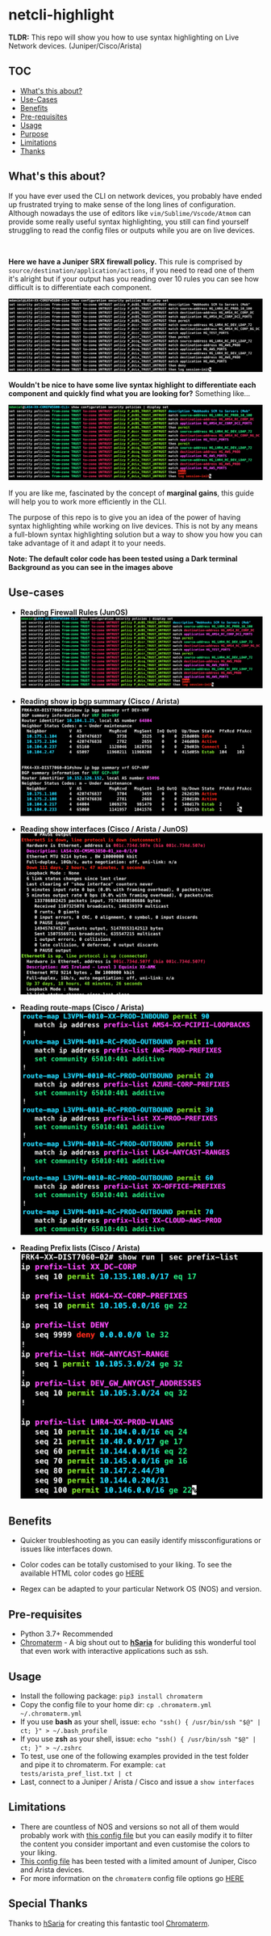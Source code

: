 # netcli-highlight
**TLDR:** This repo will show you how to use syntax highlighting on Live Network devices. (Juniper/Cisco/Arista)


## TOC
* [What's this about?](#what's-this-about?)
* [Use-Cases](#use-cases)
* [Benefits](#benefits)
* [Pre-requisites](#pre-requisites)
* [Usage](#usage)
* [Purpose](#purpose)
* [Limitations](#limitations)
* [Thanks](#thanks)



## What's this about?
If you have ever used the CLI on network devices, you probably have ended up frustrated trying to make sense of the long lines of configuration. Although nowadays the use of editors like `vim/Sublime/Vscode/Atmom` can provide some really useful syntax highlighting, you still can find yourself struggling to read the config files or outputs while you are on live devices.

<br/>

**Here we have a Juniper SRX firewall policy.** This rule is comprised by `source/destination/application/actions`, if you need to read one of them it's alright but if your output has you reading over 10 rules you can see how difficult is to differentiate each component.

![Junos FW Rule](resources/Junos_Sec_Pol.png)

**Wouldn't be nice to have some live syntax highlight to differentiate each component and quickly find what you are looking for?** Something like...

![Junos Colored FW Rule](resources/Junos_Sec_Pol-Colored.png)

If you are like me, fascinated by the concept of **marginal gains**, this guide will help you to work more efficiently in the CLI.

The purpose of this repo is to give you an idea of the power of having syntax highlighting while working on live devices. This is not by any means a full-blown syntax highlighting solution but a way to show you how you can take advantage of it and adapt it to your needs.

**Note: The default color code has been tested using a Dark terminal Background as you can see in the images above**

## Use-cases
- **Reading Firewall Rules (JunOS)**
![Junos Colored FW Rule](resources/Junos_Sec_Pol-Colored.png)
- **Reading show ip bgp summary (Cisco / Arista)**
![Show ip bgp summary](resources/show_ip_bgp_summary.png)

- **Reading show interfaces (Cisco / Arista / JunOS)**
![Show interfaces](resources/show_int.png)

- **Reading route-maps (Cisco / Arista)**
![Show route-map](resources/show_ip_rmap.png)

- **Reading Prefix lists (Cisco / Arista)**
![Show pref-list](resources/show_ip_pref.png)


## Benefits
- Quicker troubleshooting as you can easily identify missconfigurations or issues like interfaces down.

- Color codes can be totally customised to your liking. To see the available HTML color codes go [HERE](https://htmlcolorcodes.com/)
- Regex can be adapted to  your particular Network OS (NOS) and version.


## Pre-requisites
 - Python 3.7+ Recommended
 - [Chromaterm](https://github.com/hSaria/ChromaTerm) - A big shout out to **[hSaria](https://github.com/hSaria)** for buliding this wonderful tool that even work with interactive applications such as ssh.


## Usage
- Install the following package: `pip3 install chromaterm`
- Copy the config file to your home dir: `cp .chromaterm.yml ~/.chromaterm.yml`
- If you use **bash** as your shell, issue: `echo "ssh() { /usr/bin/ssh "$@" | ct; }" > ~/.bash_profile`
- If you use **zsh** as your shell, issue: `echo "ssh() { /usr/bin/ssh "$@" | ct; }" > ~/.zshrc`
- To test, use one of the following examples provided in the test folder and pipe it to chromaterm. For example: `cat tests/arista_pref_list.txt | ct`
- Last, connect to a Juniper / Arista / Cisco and issue a `show interfaces`


## Limitations
- There are countless of NOS and versions so not all of them would probably work with [this config file](.chromaterm.yml) but you can easily modify it to filter the content you consider important and even customise the colors to your liking.
- [This config file](.chromaterm.yml) has been tested with a limited amount of Juniper, Cisco and Arista devices.
- For more information on the `chromaterm` config file options go [HERE](https://github.com/hSaria/ChromaTerm#highlight-rules)

## Special Thanks
Thanks to [hSaria](https://github.com/hSaria) for creating this fantastic tool [Chromaterm](https://github.com/hSaria/ChromaTerm).